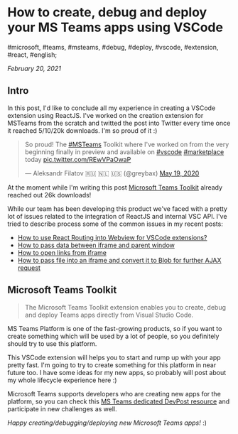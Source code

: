 # How to create, debug and deploy your MS Teams apps using VSCode

#microsoft, #teams, #msteams, #debug, #deploy, #vscode, #extension, #react, #english;

_February 20, 2021_

## Intro

In this post, I'd like to conclude all my experience in creating a VSCode extension using ReactJS. I've worked on the creation extension for MSTeams from the scratch and twitted the post into Twitter every time once it reached 5/10/20k downloads. I'm so proud of it :)

<blockquote class="twitter-tweet"><p lang="en" dir="ltr">So proud! The <a href="https://twitter.com/hashtag/MSTeams?src=hash&amp;ref_src=twsrc%5Etfw">#MSTeams</a> Toolkit where I&#39;ve worked on from the very beginning finally in preview and available on <a href="https://twitter.com/hashtag/vscode?src=hash&amp;ref_src=twsrc%5Etfw">#vscode</a> <a href="https://twitter.com/hashtag/marketplace?src=hash&amp;ref_src=twsrc%5Etfw">#marketplace</a> today <a href="https://t.co/REwVPaOwaP">pic.twitter.com/REwVPaOwaP</a></p>&mdash; Aleksandr Filatov 🇷🇺 🇳🇱 🇺🇸 (@greybax) <a href="https://twitter.com/greybax/status/1262865082511286272?ref_src=twsrc%5Etfw">May 19, 2020</a></blockquote> <script async src="https://platform.twitter.com/widgets.js" charset="utf-8"></script>

At the moment while I'm writing this post [Microsoft Teams Toolkit](https://marketplace.visualstudio.com/items?itemName=TeamsDevApp.ms-teams-vscode-extension) already reached out 26k downloads!

While our team has been developing this product we've faced with a pretty lot of issues related to the integration of ReactJS and internal VSC API. I've tried to describe process some of the common issues in my recent posts:

* [How to use React Routing into Webview for VSCode extensions?](/posts/how-to-use-react-routing-into-webview-for-vscode-extensions/)
* [How to pass data between iframe and parent window](/posts/how-to-pass-data-between-iframe-and-parent-window/)
* [How to open links from iframe](/posts/how-to-open-links-from-iframe/)
* [How to pass file into an iframe and convert it to Blob for further AJAX request](/posts/how-to-pass-file-into-an-iframe-and-convert-it-to-blob-for-further-ajax-request/)

## Microsoft Teams Toolkit

> The Microsoft Teams Toolkit extension enables you to create, debug and deploy Teams apps directly from Visual Studio Code.

MS Teams Platform is one of the fast-growing products, so if you want to create something which will be used by a lot of people, so you definitely should try to use this platform.

This VSCode extension will helps you to start and rump up with your app pretty fast. I'm going to try to create something for this platform in near future too. I have some ideas for my new apps, so probably will post about my whole lifecycle experience here :)

Microsoft Teams supports developers who are creating new apps for the platform, so you can check this [MS Teams dedicated DevPost resource](https://microsoftteams.devpost.com/) and participate in new challenges as well.

_Happy creating/debugging/deploying new Microsoft Teams apps!_ :)
